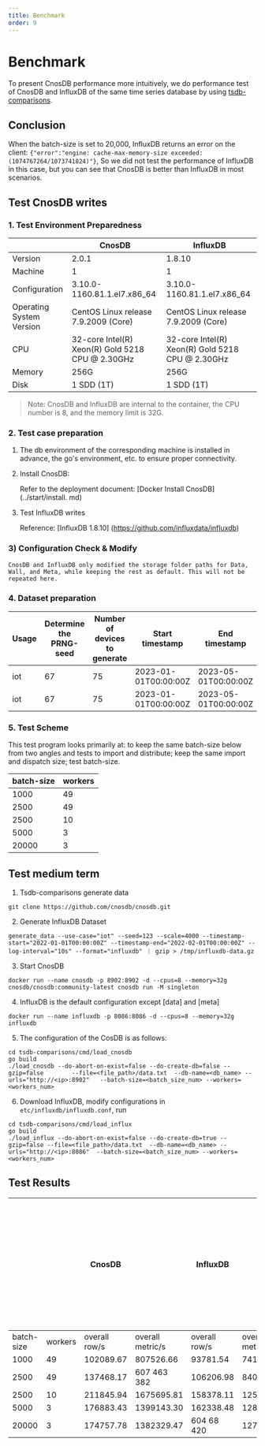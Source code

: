 ```yaml
---
title: Benchmark
order: 9
---
```


# Benchmark

To present CnosDB performance more intuitively, we do performance test of CnosDB and InfluxDB of the same time series database by using [tsdb-comparisons](https://github.com/cnosdb/tsdb-comparisons).

## Conclusion

When the batch-size is set to 20,000, InfluxDB returns an error on the client: `{"error":"engine: cache-max-memory-size exceeded: (1074767264/1073741824)"}`, So we did not test the performance of InfluxDB in this case, but you can see that CnosDB is better than InfluxDB in most scenarios.

## Test CnosDB writes

### 1. Test Environment Preparedness

|                          | CnosDB                                                                                                                                           | InfluxDB                                                                                                                                         |
| ------------------------ | ------------------------------------------------------------------------------------------------------------------------------------------------ | ------------------------------------------------------------------------------------------------------------------------------------------------ |
| Version                  | 2.0.1                                                                                                            | 1.8.10                                                                                                           |
| Machine                  | 1                                                                                                                                                | 1                                                                                                                                                |
| Configuration            | 3.10.0-1160.81.1.el7.x86_64 | 3.10.0-1160.81.1.el7.x86_64 |
| Operating System Version | CentOS Linux release 7.9.2009 (Core)                                                          | CentOS Linux release 7.9.2009 (Core)                                                          |
| CPU                      | 32-core Intel(R) Xeon(R) Gold 5218 CPU @ 2.30GHz                              | 32-core Intel(R) Xeon(R) Gold 5218 CPU @ 2.30GHz                              |
| Memory                   | 256G                                                                                                                                             | 256G                                                                                                                                             |
| Disk                     | 1 SDD (1T)                                                                                                                    | 1 SDD (1T)                                                                                                                    |

> Note: CnosDB and InfluxDB are internal to the container, the CPU number is 8, and the memory limit is 32G.

### 2. Test case preparation

1. The db environment of the corresponding machine is installed in advance, the go's environment, etc. to ensure proper connectivity.

2. Install CnosDB:

   Refer to the deployment document: [Docker Install CnosDB] (../start/install. md)

3. Test InfluxDB writes

   Reference: [InfluxDB 1.8.10] (https://github.com/influxdata/influxdb)

### 3) Configuration Check & Modify

```
CnosDB and InfluxDB only modified the storage folder paths for Data, Wall, and Meta, while keeping the rest as default. This will not be repeated here.
```

### 4. Dataset preparation

| Usage | Determine the PRNG-seed | Number of devices to generate | Start timestamp                                      | End timestamp                                        | Interval between readings per device | Target database | Data Size | Rows       |
| ----- | ----------------------- | ----------------------------- | ---------------------------------------------------- | ---------------------------------------------------- | ------------------------------------ | --------------- | --------- | ---------- |
| iot   | 67                      | 75                            | 2023-01-01T00:00:00Z | 2023-05-01T00:00:00Z | 57                                   | CnosDB          | 8G        | 37,342,964 |
| iot   | 67                      | 75                            | 2023-01-01T00:00:00Z | 2023-05-01T00:00:00Z | 57                                   | InfluxDB        | 8G        | 37,342,964 |

### 5. Test Scheme

This test program looks primarily at: to keep the same batch-size below from two angles and tests to import and distribute; keep the same import and dispatch size; test batch-size.

| batch-size | workers |
| ---------- | ------- |
| 1000       | 49      |
| 2500       | 49      |
| 2500       | 10      |
| 5000       | 3       |
| 20000      | 3       |

## Test medium term

1. Tsdb-comparisons generate data

```shell
git clone https://github.com/cnosdb/cnosdb.git
```

2. Generate InfluxDB Dataset

```shell
generate_data --use-case="iot" --seed=123 --scale=4000 --timestamp-start="2022-01-01T00:00:00Z" --timestamp-end="2022-02-01T00:00:00Z" --log-interval="10s" --format="influxdb" ｜ gzip > /tmp/influxdb-data.gz
```

3. Start CnosDB

```shell
docker run --name cnosdb -p 8902:8902 -d --cpus=8 --memory=32g cnosdb/cnosdb:community-latest cnosdb run -M singleton
```

4. InfluxDB is the default configuration except [data] and [meta]

```shell
docker run --name influxdb -p 8086:8086 -d --cpus=8 --memory=32g influxdb
```

5. The configuration of the CosDB is as follows:

```shell
cd tsdb-comparisons/cmd/load_cnosdb
go build
./load_cnosdb --do-abort-on-exist=false --do-create-db=false --gzip=false        --file=<file_path>/data.txt  --db-name=<db_name> --urls="http://<ip>:8902"   --batch-size=<batch_size_num> --workers=<workers_num>
```

6. Download InfluxDB, modify configurations in `etc/influxdb/influxdb.conf`, run

```shell
cd tsdb-comparisons/cmd/load_influx
go build
./load_influx --do-abort-on-exist=false --do-create-db=true --gzip=false --file=<file_path>/data.txt  --db-name=<db_name> --urls="http://<ip>:8086"  --batch-size=<batch_size_num> --workers=<workers_num>
```

## Test Results

|            |         | CnosDB                    |                            | InfluxDB                  |                            | With the increase of concurrent numbers, performance in some scenarios will also be improved, and CnosDB performance has a higher ceiling. |
| ---------- | ------- | ------------------------- | -------------------------- | ------------------------- | -------------------------- | ---------------------------------------------------------------------------------------------------------------------------------------------------------- |
| batch-size | workers | overall row/s             | overall metric/s           | overall row/s             | overall metric/s           |                                                                                                                                                            |
| 1000       | 49      | 102089.67 | 807526.66  | 93781.54  | 741809.55  | 518                                                                                                                                                        |
| 2500       | 49      | 137468.17 | 607 463 382                | 106206.98 | 840094.40  | 330                                                                                                                                                        |
| 2500       | 10      | 211845.94 | 1675695.81 | 158378.11 | 1252766.68 | 43                                                                                                                                                         |
| 5000       | 3       | 176883.43 | 1399143.30 | 162338.48 | 1284093.14 | 518                                                                                                                                                        |
| 20000      | 3       | 174757.78 | 1382329.47 | 604 68 420                | 1270551.00 | 518                                                                                                                                                        |
